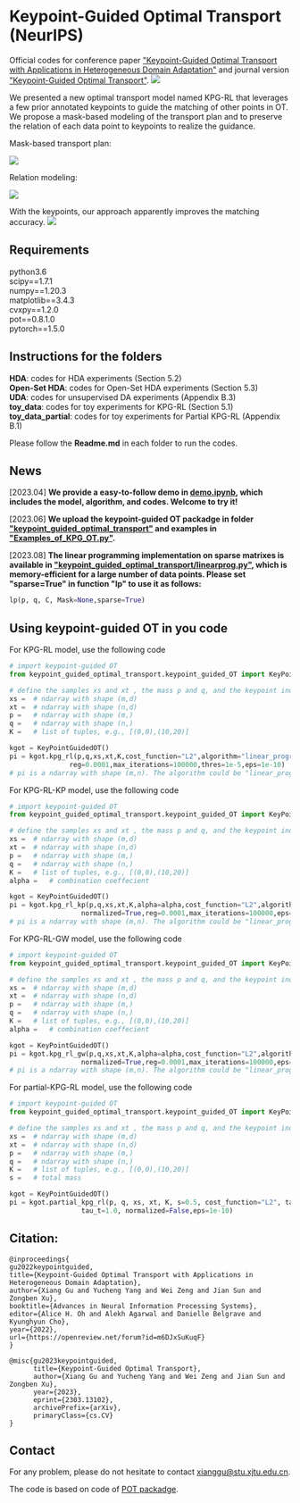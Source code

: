 # Keypoint-Guided Optimal Transport (NeurIPS)
Official codes for conference paper ["Keypoint-Guided Optimal Transport with Applications in Heterogeneous Domain Adaptation"](https://openreview.net/forum?id=m6DJxSuKuqF&noteId=SEp6zzXmpLE) and journal version ["Keypoint-Guided Optimal Transport"](https://arxiv.org/abs/2303.13102).
![](https://github.com/XJTU-XGU/KPG-RL/blob/main/figures/figure.png)

We presented a new optimal transport model named KPG-RL that leverages a few prior annotated keypoints to guide the matching of other points in OT. We propose a mask-based modeling of the transport plan and to preserve the relation of each data point to keypoints to realize the guidance. 

Mask-based transport plan:

![](https://github.com/XJTU-XGU/KPG-RL/blob/main/figures/figure2.png)

Relation modeling:

![](https://github.com/XJTU-XGU/KPG-RL/blob/main/figures/figure3.png)

With the keypoints, our approach apparently improves the matching accuracy.
![](https://github.com/XJTU-XGU/KPG-RL/blob/main/figures/figure4.png)

## Requirements
python3.6 <br>
scipy==1.7.1 <br>
numpy==1.20.3 <br>
matplotlib==3.4.3 <br>
cvxpy==1.2.0 <br>
pot==0.8.1.0 <br>
pytorch==1.5.0 <br>

## Instructions for the folders
__HDA__: codes for HDA experiments (Section 5.2) <br>
__Open-Set HDA__: codes for Open-Set HDA experiments (Section 5.3) <br>
__UDA__: codes for unsupervised DA experiments (Appendix B.3) <br>
__toy_data__: codes for toy experiments for KPG-RL (Section 5.1) <br>
__toy_data_partial__: codes for toy experiments for Partial KPG-RL (Appendix B.1) <br>

Please follow the __Readme.md__ in each folder to run the codes. 

## News
[2023.04] __We provide a easy-to-follow demo in [demo.ipynb](https://github.com/XJTU-XGU/KPG-RL/blob/main/demo.ipynb), which includes the model, algorithm, and codes. Welcome to try it!__

[2023.06] __We upload the keypoint-guided OT packadge in folder ["keypoint_guided_optimal_transport"](https://github.com/XJTU-XGU/KPG-RL/tree/main/keypoint_guided_optimal_transport) and examples in ["Examples_of_KPG_OT.py"](https://github.com/XJTU-XGU/KPG-RL/blob/main/Examples_of_KPG_OT.py).__

[2023.08] __The linear programming implementation on sparse matrixes is available in ["keypoint_guided_optimal_transport/linearprog.py"](https://github.com/XJTU-XGU/KPG-RL/tree/main/keypoint_guided_optimal_transport/linearprog.py), which is memory-efficient for a large number of data points. Please set "sparse=True"  in function "lp" to use it as follows:__
```python
lp(p, q, C, Mask=None,sparse=True)
```

## Using keypoint-guided OT in you code
For KPG-RL model, use the following code
``` python
# import keypoint-guided OT
from keypoint_guided_optimal_transport.keypoint_guided_OT import KeyPointGuidedOT

# define the samples xs and xt , the mass p and q, and the keypoint index pair K
xs =  # ndarray with shape (m,d)
xt =  # ndarray with shape (n,d)
p =   # ndarray with shape (m,)
q =   # ndarray with shape (n,)
K =   # list of tuples, e.g., [(0,0),(10,20)]

kgot = KeyPointGuidedOT()
pi = kgot.kpg_rl(p,q,xs,xt,K,cost_function="L2",algorithm="linear_programming",tau_s=0.1,tau_t=0.1,normalized=True,
               reg=0.0001,max_iterations=100000,thres=1e-5,eps=1e-10)
# pi is a ndarray with shape (m,n). The algorithm could be "linear_programming" or "sinkhorn".
```

For KPG-RL-KP model, use the following code
``` python
# import keypoint-guided OT
from keypoint_guided_optimal_transport.keypoint_guided_OT import KeyPointGuidedOT

# define the samples xs and xt , the mass p and q, and the keypoint index pair K
xs =  # ndarray with shape (m,d)
xt =  # ndarray with shape (n,d)
p =   # ndarray with shape (m,)
q =   # ndarray with shape (n,)
K =   # list of tuples, e.g., [(0,0),(10,20)]
alpha =   # combination coeffecient

kgot = KeyPointGuidedOT()
pi = kgot.kpg_rl_kp(p,q,xs,xt,K,alpha=alpha,cost_function="L2",algorithm="linear_programming",tau_s=0.1,tau_t=0.1,
                  normalized=True,reg=0.0001,max_iterations=100000,eps=1e-10,thres=1e-5)
# pi is a ndarray with shape (m,n). The algorithm could be "linear_programming" or "sinkhorn".
```

For KPG-RL-GW model, use the following code
``` python
# import keypoint-guided OT
from keypoint_guided_optimal_transport.keypoint_guided_OT import KeyPointGuidedOT

# define the samples xs and xt , the mass p and q, and the keypoint index pair K
xs =  # ndarray with shape (m,d)
xt =  # ndarray with shape (n,d)
p =   # ndarray with shape (m,)
q =   # ndarray with shape (n,)
K =   # list of tuples, e.g., [(0,0),(10,20)]
alpha =   # combination coeffecient

kgot = KeyPointGuidedOT()
pi = kgot.kpg_rl_gw(p,q,xs,xt,K,alpha=alpha,cost_function="L2",algorithm="linear_programming",tau_s=0.1,tau_t=0.1,
                  normalized=True,reg=0.0001,max_iterations=100000,eps=1e-10,thres=1e-5)
# pi is a ndarray with shape (m,n). The algorithm could be "linear_programming" or "sinkhorn".
```

For partial-KPG-RL model, use the following code
``` python
# import keypoint-guided OT
from keypoint_guided_optimal_transport.keypoint_guided_OT import KeyPointGuidedOT

# define the samples xs and xt , the mass p and q, and the keypoint index pair K
xs =  # ndarray with shape (m,d)
xt =  # ndarray with shape (n,d)
p =   # ndarray with shape (m,)
q =   # ndarray with shape (n,)
K =   # list of tuples, e.g., [(0,0),(10,20)]
s =   # total mass 

kgot = KeyPointGuidedOT()
pi = kgot.partial_kpg_rl(p, q, xs, xt, K, s=0.5, cost_function="L2", tau_s=1.0,
                  tau_t=1.0, normalized=False,eps=1e-10)
```

## Citation:
```
@inproceedings{
gu2022keypointguided,
title={Keypoint-Guided Optimal Transport with Applications in Heterogeneous Domain Adaptation},
author={Xiang Gu and Yucheng Yang and Wei Zeng and Jian Sun and Zongben Xu},
booktitle={Advances in Neural Information Processing Systems},
editor={Alice H. Oh and Alekh Agarwal and Danielle Belgrave and Kyunghyun Cho},
year={2022},
url={https://openreview.net/forum?id=m6DJxSuKuqF}
}

@misc{gu2023keypointguided,
      title={Keypoint-Guided Optimal Transport}, 
      author={Xiang Gu and Yucheng Yang and Wei Zeng and Jian Sun and Zongben Xu},
      year={2023},
      eprint={2303.13102},
      archivePrefix={arXiv},
      primaryClass={cs.CV}
}
```

## Contact
For any problem, please do not hesitate to contact xianggu@stu.xjtu.edu.cn.


The code is based on code of [POT packadge](https://pythonot.github.io/).
